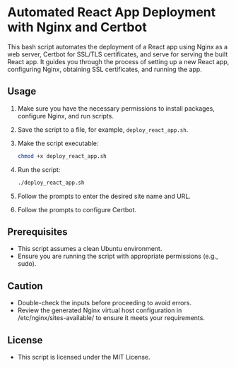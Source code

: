 # Automated React App Deployment with Nginx and Certbot

This bash script automates the deployment of a React app using Nginx as a web server, Certbot for SSL/TLS certificates, and serve for serving the built React app. It guides you through the process of setting up a new React app, configuring Nginx, obtaining SSL certificates, and running the app.

## Usage

1. Make sure you have the necessary permissions to install packages, configure Nginx, and run scripts.

2. Save the script to a file, for example, `deploy_react_app.sh`.

3. Make the script executable:

   ```bash
   chmod +x deploy_react_app.sh
   ```
   
4. Run the script:

   ```bash
   ./deploy_react_app.sh
   ```
5. Follow the prompts to enter the desired site name and URL.

6. Follow the prompts to configure Certbot.

## Prerequisites
- This script assumes a clean Ubuntu environment.
- Ensure you are running the script with appropriate permissions (e.g., sudo).

## Caution
- Double-check the inputs before proceeding to avoid errors.
- Review the generated Nginx virtual host configuration in /etc/nginx/sites-available/ to ensure it meets your requirements.

## License
- This script is licensed under the MIT License.
